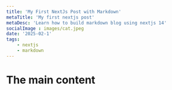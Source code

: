 ```yaml
---
title: 'My First NextJs Post with Markdown'
metaTitle: 'My first nextjs post'
metaDesc: 'Learn how to build markdown blog using nextjs 14'
socialImage : images/cat.jpeg
date: '2025-02-1'
tags:
    - nextjs
    - markdown
---
```


# The main content
